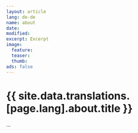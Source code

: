 ```yaml
---
layout: article
lang: de-de
name: about
date: 
modified:
excerpt: Excerpt
image:
  feature: 
  teaser: 
  thumb:
ads: false
---
```


<h1>{{ site.data.translations.[page.lang].about.title }}</h1>

...

